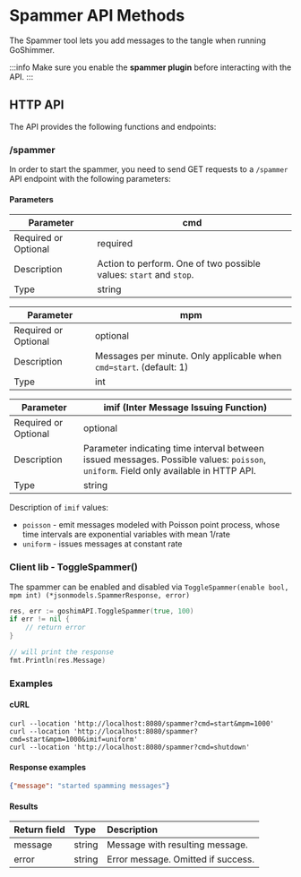 # Spammer API Methods

The Spammer tool lets you add messages to the tangle when running GoShimmer.

:::info
Make sure you enable the **spammer plugin** before interacting with the API.
:::

## HTTP API

The API provides the following functions and endpoints:

###  /spammer

In order to start the spammer, you need to send GET requests to a `/spammer` API endpoint with the following parameters:

#### Parameters

| Parameter            | cmd      |
|--------------------------|----------------|
| Required or Optional | required       |
| Description          | Action to perform. One of two possible values: `start` and `stop`.   |
| Type                 | string         |



| Parameter            | mpm      |
|--------------------------|----------------|
| Required or Optional | optional       |
| Description          | Messages per minute. Only applicable when `cmd=start`. (default: 1)  |
| Type                 | int         |



| Parameter            | imif (Inter Message Issuing Function)     |
|--------------------------|----------------|
| Required or Optional | optional       |
| Description          | Parameter indicating time interval between issued messages. Possible values: `poisson`, `uniform`. Field only available in HTTP API. |
| Type                 | string         |


Description of `imif` values:

* `poisson` - emit messages modeled with Poisson point process, whose time intervals are exponential variables with mean 1/rate
* `uniform` - issues messages at constant rate 

### Client lib - ToggleSpammer()

The spammer can be enabled and disabled via `ToggleSpammer(enable bool, mpm int) (*jsonmodels.SpammerResponse, error)`

```go
res, err := goshimAPI.ToggleSpammer(true, 100)
if err != nil {
    // return error
}

// will print the response
fmt.Println(res.Message)
```

### Examples

#### cURL

```shell
curl --location 'http://localhost:8080/spammer?cmd=start&mpm=1000'
curl --location 'http://localhost:8080/spammer?cmd=start&mpm=1000&imif=uniform'
curl --location 'http://localhost:8080/spammer?cmd=shutdown'
```

#### Response examples

```json
{"message": "started spamming messages"}
```

#### Results

|Return field | Type | Description|
|:-----|:------|:------|
| message  | string | Message with resulting message. |
| error | string | Error message. Omitted if success.     |
